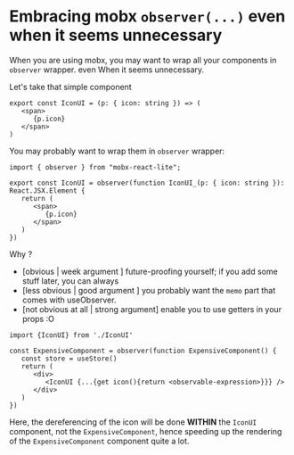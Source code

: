# Embracing mobx `observer(...)` even when it seems unnecessary

When you are using mobx, you may want to wrap all your components in `observer` wrapper.
even When it seems unnecessary.


Let's take that simple component

```tsx
export const IconUI = (p: { icon: string }) => (
   <span>
      {p.icon}
   </span>
)
```

You may probably want to wrap them in `observer` wrapper:

```tsx
import { observer } from "mobx-react-lite";

export const IconUI = observer(function IconUI_(p: { icon: string }): React.JSX.Element {
   return (
      <span>
         {p.icon}
      </span>
   )
})

```

Why ?

- [obvious            | week argument  ] future-proofing yourself; if you add some stuff later, you can always
- [less obvious       | good argument  ] you probably want the `memo` part that comes with useObserver.
- [not obvious at all | strong argument] enable you to use getters in your props :O

```tsx
import {IconUI} from './IconUI'

const ExpensiveComponent = observer(function ExpensiveComponent() {
   const store = useStore()
   return (
      <div>
         <IconUI {...{get icon(){return <observable-expression>}}} />
      </div>
   )
})
```

Here, the dereferencing of the icon will be done **WITHIN** the `IconUI` component, not the
`ExpensiveComponent`, hence speeding up the rendering of the `ExpensiveComponent` component
quite a lot.